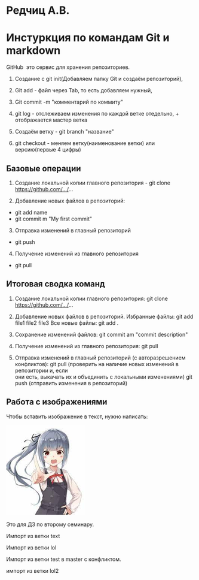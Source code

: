 # Редчиц А.В.
# Инстуркция по командам Git и markdown
GitHub ­ это сервис для хранения репозиториев.
1) Создание с git init(Добавляем папку Git и создаём репозиторий), 

2) Git add - файл через Tab, то есть добавляем нужный, 

3) Git commit -m "комментарий по коммиту"

4) git log - отслеживаем изменения по каждой ветке отедельно, + отображается мастер ветка

5) Создаём ветку - git branch "название"

6) git checkout - меняем ветку(наименование ветки) или версию(первые 4 цифры)

## Базовые операции
1. Создание локальной копии главного репозитория -  git clone https://github.com/.../...

2. Добавление новых файлов в репозиторий:
- git add name
- git commit ­m "My first commit" 

3. Отправка изменений в главный репозиторий
- git push

4. Получение изменений из главного репозитория
- git pull

## Итоговая сводка команд 
1. Создание локальной копии главного репозитория: 
    git clone https://github.com/.../...
    
2. Добавление новых файлов в репозиторий. 
Избранные файлы: 
    git add file1 file2 file3
Все новые файлы: 
    git add .
3. Сохранение изменений файлов: 
    git commit ­am "commit description" 
4. Получение изменений из главного репозитория: 
    git pull
5. Отправка изменений в главный репозиторий (с авторазрешением конфликтов): 
git pull (проверить на наличие новых изменений в репозитории и, если                  
они есть, выкачать их и объединить с локальными изменениями)
    git push  (отправить изменения в репозиторий)

## Работа с изображениями 
Чтобы вставить изображение в текст, нужно написать: 

![Привет, ветка мастер](images.jfif)

Это для ДЗ по второму семинару. 

Импорт из ветки text

Импорт из ветки lol

Импорт из ветки test в master с конфликтом.

импорт из ветки lol2
